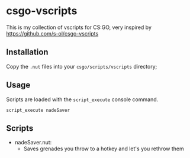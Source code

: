 # csgo-vscripts

This is my collection of vscripts for CS:GO, very inspired by https://github.com/s-ol/csgo-vscripts

## Installation

Copy the `.nut` files into your `csgo/scripts/vscripts` directory;  

## Usage

Scripts are loaded with the `script_execute` console command.

```
script_execute nadeSaver
```

## Scripts

* nadeSaver.nut:  
    - Saves grenades you throw to a hotkey and let's you rethrow them
